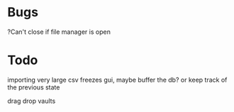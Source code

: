# Bugs
?Can't close if file manager is open

# Todo
importing very large csv freezes gui, maybe buffer the db? or keep track of the previous state

drag drop vaults
